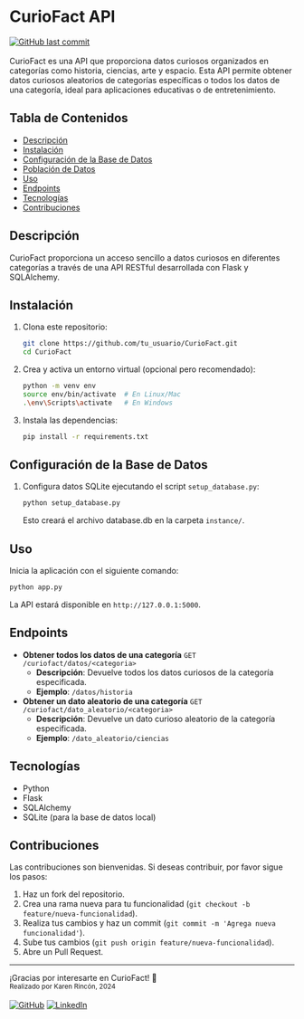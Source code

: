 # CurioFact API
[![GitHub last commit](https://img.shields.io/github/last-commit/KJRM20/Curiofact)](#)<br><br>
CurioFact es una API que proporciona datos curiosos organizados en categorías como historia, ciencias, arte y espacio. Esta API permite obtener datos curiosos aleatorios de categorías específicas o todos los datos de una categoría, ideal para aplicaciones educativas o de entretenimiento.

## Tabla de Contenidos
- [Descripción](#descripción)
- [Instalación](#instalación)
- [Configuración de la Base de Datos](#configuración-de-la-base-de-datos)
- [Población de Datos](#población-de-datos)
- [Uso](#uso)
- [Endpoints](#endpoints)
- [Tecnologías](#tecnologías)
- [Contribuciones](#contribuciones)

## Descripción
CurioFact proporciona un acceso sencillo a datos curiosos en diferentes categorías a través de una API RESTful desarrollada con Flask y SQLAlchemy.

## Instalación
1. Clona este repositorio:
   ```bash
   git clone https://github.com/tu_usuario/CurioFact.git
   cd CurioFact
   ```
2. Crea y activa un entorno virtual (opcional pero recomendado):
   ```bash
   python -m venv env
   source env/bin/activate  # En Linux/Mac
   .\env\Scripts\activate   # En Windows
   ```
3. Instala las dependencias:
   ```bash
   pip install -r requirements.txt
   ```
## Configuración de la Base de Datos
1. Configura  datos SQLite ejecutando el script ```setup_database.py```:
   ```bash
   python setup_database.py
   ```
   Esto creará el archivo database.db en la carpeta ```instance/```.

## Uso
Inicia la aplicación con el siguiente comando:
```bash
python app.py
```
La API estará disponible en ```http://127.0.0.1:5000```.

## Endpoints
- **Obtener todos los datos de una categoría**
  ```GET /curiofact/datos/<categoria>```
  - **Descripción**: Devuelve todos los datos curiosos de la categoría especificada.
  - **Ejemplo**: ```/datos/historia```
- **Obtener un dato aleatorio de una categoría**
  ```GET /curiofact/dato_aleatorio/<categoria>```
  - **Descripción**: Devuelve un dato curioso aleatorio de la categoría especificada.
  - **Ejemplo**: ```/dato_aleatorio/ciencias```

## Tecnologías
- Python
- Flask
- SQLAlchemy
- SQLite (para la base de datos local)

## Contribuciones
Las contribuciones son bienvenidas. Si deseas contribuir, por favor sigue los pasos:

1. Haz un fork del repositorio.
2. Crea una rama nueva para tu funcionalidad (```git checkout -b feature/nueva-funcionalidad```).
3. Realiza tus cambios y haz un commit (```git commit -m 'Agrega nueva funcionalidad'```).
4. Sube tus cambios (```git push origin feature/nueva-funcionalidad```).
5. Abre un Pull Request.

------------
¡Gracias por interesarte en CurioFact! 🎉
<br><small>Realizado por Karen Rincón, 2024</small><br><br>
[![GitHub](https://img.shields.io/badge/GitHub-100000?style=for-the-badge&logo=github&logoColor=white)](https://github.com/KJRM20) 
[![LinkedIn](https://img.shields.io/badge/LinkedIn-100000?style=for-the-badge&logo=linkedin&logoColor=white)](https://www.linkedin.com/in/karen-rincon/) 
